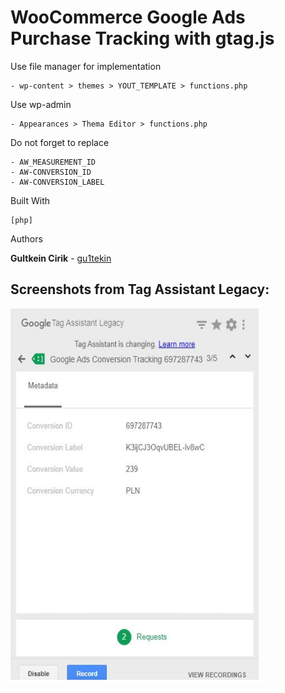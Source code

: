 # WooCommerce Google Ads Purchase Tracking with gtag.js

Use file manager for implementation

```
- wp-content > themes > YOUT_TEMPLATE > functions.php
```

Use wp-admin

```
- Appearances > Thema Editor > functions.php
```

Do not forget to replace

```
- AW_MEASUREMENT_ID
- AW-CONVERSION_ID
- AW-CONVERSION_LABEL
```

Built With

```
[php]
```

Authors

**Gultkein Cirik** - [gu1tekin](https://github.com/gu1tekin)

## Screenshots from Tag Assistant Legacy:

<img src="images/tag-assistance-validation.JPG" width="400px" height="600px">
